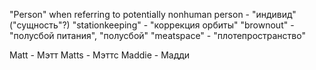 "Person" when referring to potentially nonhuman person - "индивид" ("сущность"?)
"stationkeeping" - "коррекция орбиты"
"brownout" - "полусбой питания", "полусбой"
"meatspace" - "плотепространство"

Matt - Мэтт
Matts - Мэттс
Maddie - Мадди